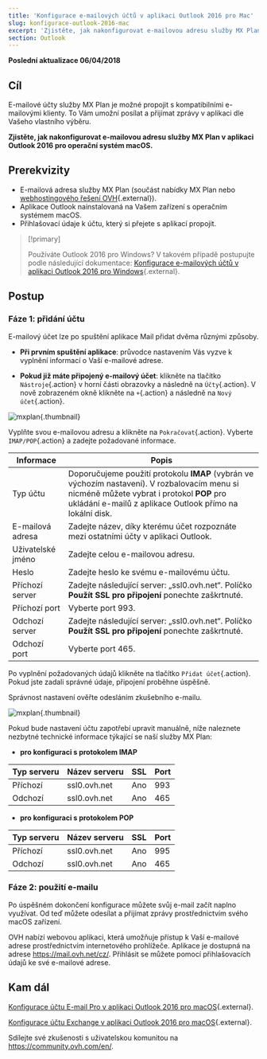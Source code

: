 ```yaml
---
title: 'Konfigurace e-mailových účtů v aplikaci Outlook 2016 pro Mac'
slug: konfigurace-outlook-2016-mac
excerpt: 'Zjistěte, jak nakonfigurovat e-mailovou adresu služby MX Plan v aplikaci Outlook 2016 pro operační systém macOS'
section: Outlook
---
```


**Poslední aktualizace 06/04/2018**

## Cíl

E-mailové účty služby MX Plan je možné propojit s kompatibilními e-mailovými klienty. To Vám umožní posílat a přijímat zprávy v aplikaci dle Vašeho vlastního výběru.

**Zjistěte, jak nakonfigurovat e-mailovou adresu služby MX Plan v aplikaci Outlook 2016 pro operační systém macOS.**

## Prerekvizity

- E-mailová adresa služby MX Plan (součást nabídky MX Plan nebo [webhostingového řešení OVH](https://www.ovh.cz/){.external}).
- Aplikace Outlook nainstalovaná na Vašem zařízení s operačním systémem macOS.
- Přihlašovací údaje k účtu, který si přejete s aplikací propojit.

> [!primary]
>
> Používáte Outlook 2016 pro Windows? V takovém případě postupujte podle následující dokumentace: [Konfigurace e-mailových účtů v aplikaci Outlook 2016 pro Windows](https://docs.ovh.com/cz/cs/emails/konfigurace-outlook-2016/){.external}.
>

## Postup

### Fáze 1: přidání účtu

E-mailový účet lze po spuštění aplikace Mail přidat dvěma různými způsoby.

- **Při prvním spuštění aplikace**: průvodce nastavením Vás vyzve k vyplnění informací o Vaší e-mailové adrese.

- **Pokud již máte připojený e-mailový účet**: klikněte na tlačítko `Nástroje`{.action} v horní části obrazovky a následně na `Účty`{.action}. V nově zobrazeném okně klikněte na `+`{.action} a následně na `Nový účet`{.action}.

![mxplan](images/configuration-outlook-2016-mac-step1.png){.thumbnail}

Vyplňte svou e-mailovou adresu a klikněte na `Pokračovat`{.action}. Vyberte `IMAP/POP`{.action} a zadejte požadované informace.

|Informace|Popis|
|---|---|
|Typ účtu|Doporučujeme použití protokolu **IMAP** (vybrán ve výchozím nastavení). V rozbalovacím menu si nicméně můžete vybrat i protokol **POP** pro ukládání e-mailů z aplikace Outlook přímo na lokální disk.|
|E-mailová adresa|Zadejte název, díky kterému účet rozpoznáte mezi ostatními účty v aplikaci Outlook.|
|Uživatelské jméno|Zadejte celou e-mailovou adresu.|
|Heslo|Zadejte heslo ke svému e-mailovému účtu.|
|Příchozí server|Zadejte následující server: „ssl0.ovh.net“. Políčko **Použít SSL pro připojení** ponechte zaškrtnuté.|
|Příchozí port|Vyberte port 993.|
|Odchozí server|Zadejte následující server: „ssl0.ovh.net“. Políčko **Použít SSL pro připojení** ponechte zaškrtnuté.|
|Odchozí port|Vyberte port 465.|

Po vyplnění požadovaných údajů klikněte na tlačítko `Přidat účet`{.action}. Pokud jste zadali správné údaje, připojení proběhne úspěšně.

Správnost nastavení ověřte odesláním zkušebního e-mailu.

![mxplan](images/configuration-outlook-2016-mac-step2.png){.thumbnail}

Pokud bude nastavení účtu zapotřebí upravit manuálně, níže naleznete nezbytné technické informace týkající se naší služby MX Plan:

- **pro konfiguraci s protokolem IMAP**

|Typ serveru|Název serveru|SSL|Port|
|---|---|---|---|
|Příchozí|ssl0.ovh.net|Ano|993|
|Odchozí|ssl0.ovh.net|Ano|465|

- **pro konfiguraci s protokolem POP**

|Typ serveru|Název serveru|SSL|Port|
|---|---|---|---|
|Příchozí|ssl0.ovh.net|Ano|995|
|Odchozí|ssl0.ovh.net|Ano|465|

### Fáze 2: použití e-mailu

Po úspěšném dokončení konfigurace můžete svůj e-mail začít naplno využívat. Od teď můžete odesílat a přijímat zprávy prostřednictvím svého macOS zařízení.

OVH nabízí webovou aplikaci, která umožňuje přístup k Vaší e-mailové adrese prostřednictvím internetového prohlížeče. Aplikace je dostupná na adrese <https://mail.ovh.net/cz/>. Přihlásit se můžete pomocí přihlašovacích údajů ke své e-mailové adrese.

## Kam dál

[Konfigurace účtu E-mail Pro v aplikaci Outlook 2016 pro macOS](https://docs.ovh.com/gb/en/emails-pro/configuration-outlook-2016-mac/){.external}.

[Konfigurace účtu Exchange v aplikaci Outlook 2016 pro macOS](https://docs.ovh.com/gb/en/microsoft-collaborative-solutions/configuration-outlook-2016-mac/){.external}.

Sdílejte své zkušenosti s uživatelskou komunitou na <https://community.ovh.com/en/>.